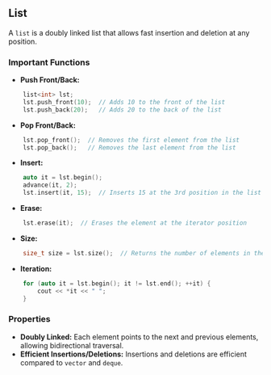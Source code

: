 List
---

A `list` is a doubly linked list that allows fast insertion and deletion at any position.

### Important Functions

-   **Push Front/Back:**
```c++
    list<int> lst;
    lst.push_front(10);  // Adds 10 to the front of the list
    lst.push_back(20);   // Adds 20 to the back of the list
```
-   **Pop Front/Back:**
```c++
    lst.pop_front();  // Removes the first element from the list
    lst.pop_back();   // Removes the last element from the list
```
-   **Insert:**
```c++
    auto it = lst.begin();
    advance(it, 2);
    lst.insert(it, 15);  // Inserts 15 at the 3rd position in the list
```
-   **Erase:**
```c++
    lst.erase(it);  // Erases the element at the iterator position
```
-   **Size:**
```c++
    size_t size = lst.size();  // Returns the number of elements in the list
```
-   **Iteration:**
```c++
    for (auto it = lst.begin(); it != lst.end(); ++it) {
        cout << *it << " ";
    }
```

### Properties

-   **Doubly Linked:** Each element points to the next and previous elements, allowing bidirectional traversal.
-   **Efficient Insertions/Deletions:** Insertions and deletions are efficient compared to `vector` and `deque`.